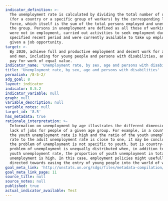 ```yaml
---
indicator_definition: >-
  The unemployment rate is calculated by dividing the total number of unemployed
  (for a country or a specific group of workers) by the corresponding labour
  force, which itself is the sum of the total persons employed and unemployed in
  the group. Persons in unemployment are defined as all those of working age who
  were not in employment, carried out activities to seek employment during a
  specified recent period and were currently available to take up employment
  given a job opportunity.
target: >-
  By 2030, achieve full and productive employment and decent work for all women
  and men, including for young people and persons with disabilities, and equal
  pay for work of equal value.
indicator_name: 'Unemployment rate, by sex, age and persons with disabilities'
title: 'Unemployment rate, by sex, age and persons with disabilities'
permalink: /8-5-2/
sdg_goal: 8
layout: indicator
indicator: 8.5.2
indicator_variable: null
graph: null
variable_description: null
variable_notes: null
target_id: '8.5'
has_metadata: true
rationale_interpretation: >-
  Information on unemployment by age illustrates the different dimensions of the
  lack of jobs for people of a given age group. For example, in a country where
  the youth unemployment rate is high and the ratio of the youth unemployment
  rate to the adult unemployment rate is close to one, it may be concluded that
  the problem of unemployment is not specific to youth, but is country-wide. The
  problem of unemployment is unequally distributed when, in addition to a high
  youth unemployment rate, the proportion of youth unemployment in total
  unemployment is high. In this case, employment policies might usefully be
  directed towards easing the entry of young people into the world of work.
goal_meta_link: 'http://unstats.un.org/sdgs/files/metadata-compilation/Metadata-Goal-8.pdf'
goal_meta_link_page: 11
source_title: null
source_notes: null
published: true
actual_indicator_available: Test
---
```

